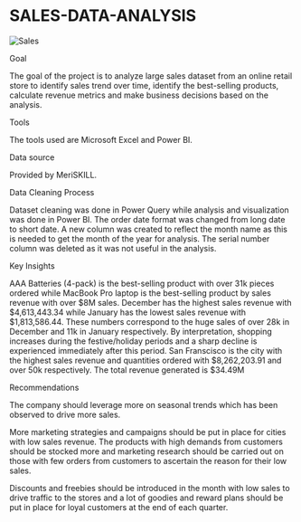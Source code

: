 # SALES-DATA-ANALYSIS
![Sales](https://github.com/DollarDKJ/SALES-DATA-ANALYSIS/assets/81152387/c09a5a6c-9387-4439-9e45-f9bb0df710b9)

Goal

The goal of the project is to analyze large sales dataset from an online retail store to identify sales trend over time, identify the best-selling products, calculate revenue metrics and make business decisions based on the analysis.

Tools

The tools used are Microsoft Excel and Power BI.

Data source

Provided by MeriSKILL.

Data Cleaning Process

Dataset cleaning was done in Power Query while analysis and visualization was done in Power BI. The order date format was changed from long date to short date. A new column was created to reflect the month name as this is needed to get the month of the year for analysis. The serial number column was deleted as it was not useful in the analysis.

Key Insights

AAA Batteries (4-pack) is the best-selling product with over 31k pieces ordered while MacBook Pro laptop is the best-selling product by sales revenue with over $8M sales.
December has the highest sales revenue with $4,613,443.34 while January has the lowest sales revenue with $1,813,586.44. These numbers correspond to the huge sales of over 28k in December and 11k in January respectively. By interpretation, shopping increases during the festive/holiday periods and a sharp decline is experienced immediately after this period.
San Franscisco is the city with the highest sales revenue and quantities ordered with $8,262,203.91 and over 50k respectively.
The total revenue generated is $34.49M

Recommendations

The company should leverage more on seasonal trends which has been observed to drive more sales.

More marketing strategies and campaigns should be put in place for cities with low sales revenue. The products with high demands from customers should be stocked more and marketing research should be carried out on those with few orders from customers to ascertain the reason for their low sales.

Discounts and freebies should be introduced in the month with low sales to drive traffic to the stores and a lot of goodies and reward plans should be put in place for loyal customers at the end of each quarter.
